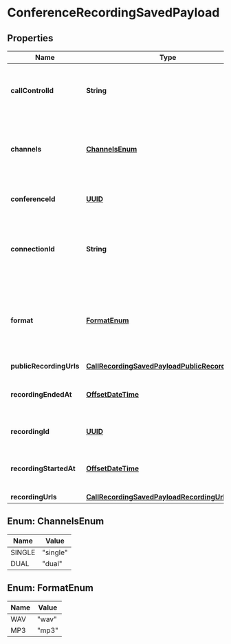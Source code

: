 

# ConferenceRecordingSavedPayload

## Properties

Name | Type | Description | Notes
------------ | ------------- | ------------- | -------------
**callControlId** | **String** | Participant&#39;s call ID used to issue commands via Call Control API. |  [optional]
**channels** | [**ChannelsEnum**](#ChannelsEnum) | Whether recording was recorded in &#x60;single&#x60; or &#x60;dual&#x60; channel. |  [optional]
**conferenceId** | [**UUID**](UUID.md) | ID of the conference that is being recorded. |  [optional]
**connectionId** | **String** | Call Control App ID (formerly Telnyx connection ID) used in the call. |  [optional]
**format** | [**FormatEnum**](#FormatEnum) | The audio file format used when storing the call recording. Can be either &#x60;mp3&#x60; or &#x60;wav&#x60;. |  [optional]
**publicRecordingUrls** | [**CallRecordingSavedPayloadPublicRecordingUrls**](CallRecordingSavedPayloadPublicRecordingUrls.md) |  |  [optional]
**recordingEndedAt** | [**OffsetDateTime**](OffsetDateTime.md) | ISO 8601 datetime of when recording ended. |  [optional]
**recordingId** | [**UUID**](UUID.md) | ID of the conference recording. |  [optional]
**recordingStartedAt** | [**OffsetDateTime**](OffsetDateTime.md) | ISO 8601 datetime of when recording started. |  [optional]
**recordingUrls** | [**CallRecordingSavedPayloadRecordingUrls**](CallRecordingSavedPayloadRecordingUrls.md) |  |  [optional]



## Enum: ChannelsEnum

Name | Value
---- | -----
SINGLE | &quot;single&quot;
DUAL | &quot;dual&quot;



## Enum: FormatEnum

Name | Value
---- | -----
WAV | &quot;wav&quot;
MP3 | &quot;mp3&quot;



